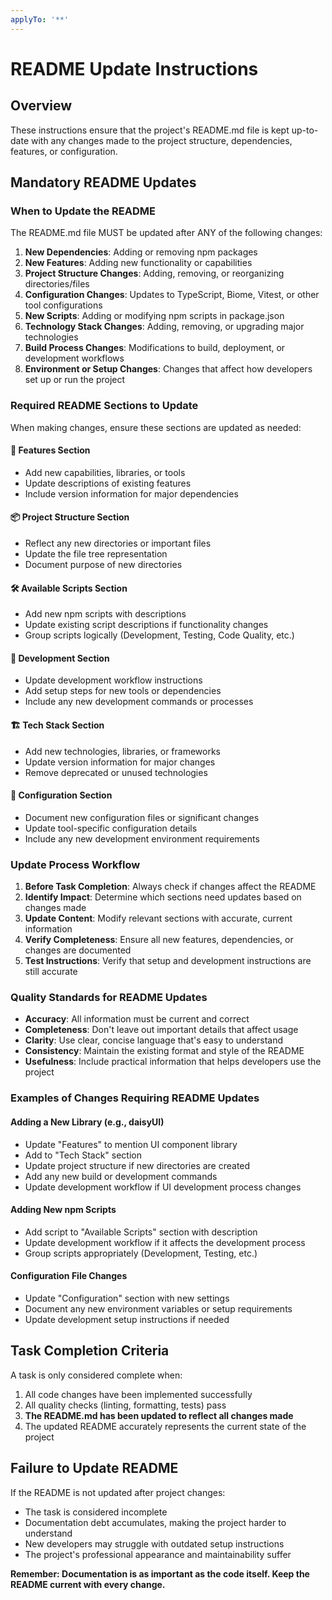 ```yaml
---
applyTo: '**'
---
```


# README Update Instructions

## Overview
These instructions ensure that the project's README.md file is kept up-to-date with any changes made to the project structure, dependencies, features, or configuration.

## Mandatory README Updates

### When to Update the README
The README.md file MUST be updated after ANY of the following changes:

1. **New Dependencies**: Adding or removing npm packages
2. **New Features**: Adding new functionality or capabilities
3. **Project Structure Changes**: Adding, removing, or reorganizing directories/files
4. **Configuration Changes**: Updates to TypeScript, Biome, Vitest, or other tool configurations
5. **New Scripts**: Adding or modifying npm scripts in package.json
6. **Technology Stack Changes**: Adding, removing, or upgrading major technologies
7. **Build Process Changes**: Modifications to build, deployment, or development workflows
8. **Environment or Setup Changes**: Changes that affect how developers set up or run the project

### Required README Sections to Update

When making changes, ensure these sections are updated as needed:

#### 🚀 Features Section
- Add new capabilities, libraries, or tools
- Update descriptions of existing features
- Include version information for major dependencies

#### 📦 Project Structure Section
- Reflect any new directories or important files
- Update the file tree representation
- Document purpose of new directories

#### 🛠️ Available Scripts Section
- Add new npm scripts with descriptions
- Update existing script descriptions if functionality changes
- Group scripts logically (Development, Testing, Code Quality, etc.)

#### 🔧 Development Section
- Update development workflow instructions
- Add setup steps for new tools or dependencies
- Include any new development commands or processes

#### 🏗️ Tech Stack Section
- Add new technologies, libraries, or frameworks
- Update version information for major changes
- Remove deprecated or unused technologies

#### 📝 Configuration Section
- Document new configuration files or significant changes
- Update tool-specific configuration details
- Include any new development environment requirements

### Update Process Workflow

1. **Before Task Completion**: Always check if changes affect the README
2. **Identify Impact**: Determine which sections need updates based on changes made
3. **Update Content**: Modify relevant sections with accurate, current information
4. **Verify Completeness**: Ensure all new features, dependencies, or changes are documented
5. **Test Instructions**: Verify that setup and development instructions are still accurate

### Quality Standards for README Updates

- **Accuracy**: All information must be current and correct
- **Completeness**: Don't leave out important details that affect usage
- **Clarity**: Use clear, concise language that's easy to understand
- **Consistency**: Maintain the existing format and style of the README
- **Usefulness**: Include practical information that helps developers use the project

### Examples of Changes Requiring README Updates

#### Adding a New Library (e.g., daisyUI)
- Update "Features" to mention UI component library
- Add to "Tech Stack" section
- Update project structure if new directories are created
- Add any new build or development commands
- Update development workflow if UI development process changes

#### Adding New npm Scripts
- Add script to "Available Scripts" section with description
- Update development workflow if it affects the development process
- Group scripts appropriately (Development, Testing, etc.)

#### Configuration File Changes
- Update "Configuration" section with new settings
- Document any new environment variables or setup requirements
- Update development setup instructions if needed

## Task Completion Criteria

A task is only considered complete when:
1. All code changes have been implemented successfully
2. All quality checks (linting, formatting, tests) pass
3. **The README.md has been updated to reflect all changes made**
4. The updated README accurately represents the current state of the project

## Failure to Update README

If the README is not updated after project changes:
- The task is considered incomplete
- Documentation debt accumulates, making the project harder to understand
- New developers may struggle with outdated setup instructions
- The project's professional appearance and maintainability suffer

**Remember: Documentation is as important as the code itself. Keep the README current with every change.**
